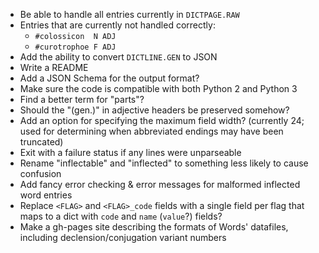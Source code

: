 - Be able to handle all entries currently in `DICTPAGE.RAW`
- Entries that are currently not handled correctly:
    - `#colossicon  N ADJ`
    - `#curotrophoe F ADJ`
- Add the ability to convert `DICTLINE.GEN` to JSON
- Write a README
- Add a JSON Schema for the output format?
- Make sure the code is compatible with both Python 2 and Python 3
- Find a better term for "parts"?
- Should the "(gen.)" in adjective headers be preserved somehow?
- Add an option for specifying the maximum field width? (currently 24; used for
  determining when abbreviated endings may have been truncated)
- Exit with a failure status if any lines were unparseable
- Rename "inflectable" and "inflected" to something less likely to cause
  confusion
- Add fancy error checking & error messages for malformed inflected word
  entries
- Replace `<FLAG>` and `<FLAG>_code` fields with a single field per flag that
  maps to a dict with `code` and `name` (`value`?) fields?
- Make a gh-pages site describing the formats of Words' datafiles, including
  declension/conjugation variant numbers

